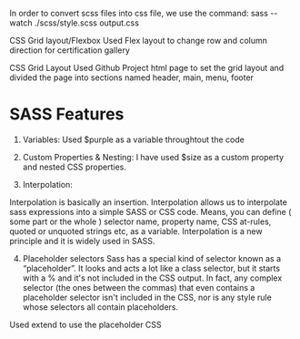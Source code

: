 In order to convert scss files into css file, we use the command:
sass --watch ./scss/style.scss output.css

CSS Grid layout/Flexbox
Used Flex layout to change row and column direction for certification gallery

CSS Grid Layout
Used Github Project html page to set the grid layout and divided the page into sections named header, main, menu, footer

# SASS Features

1. Variables:
Used $purple as a variable throughtout the code

2. Custom Properties & Nesting:
I have used $size as a custom property and nested CSS properties. 

3. Interpolation:

Interpolation is basically an insertion. Interpolation allows us to interpolate sass expressions into a simple SASS or CSS code. Means, you can define ( some part or the whole ) selector name, property name, CSS at-rules, quoted or unquoted strings etc, as a variable. Interpolation is a new principle and it is widely used in SASS.


4. Placeholder selectors
Sass has a special kind of selector known as a “placeholder”. It looks and acts a lot like a class selector, but it starts with a % and it's not included in the CSS output. In fact, any complex selector (the ones between the commas) that even contains a placeholder selector isn't included in the CSS, nor is any style rule whose selectors all contain placeholders.

Used extend to use the placeholder CSS


